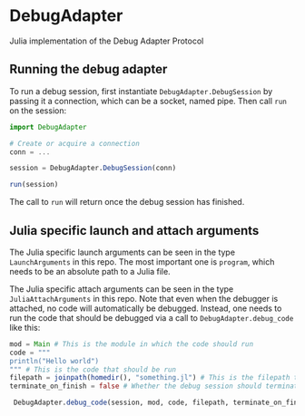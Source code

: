 # DebugAdapter

Julia implementation of the Debug Adapter Protocol

## Running the debug adapter

To run a debug session, first instantiate `DebugAdapter.DebugSession` by passing it a connection, which can be a socket, named pipe. Then call `run` on the session:

```julia
import DebugAdapter

# Create or acquire a connection
conn = ...

session = DebugAdapter.DebugSession(conn)

run(session)
```

The call to `run` will return once the debug session has finished.

## Julia specific launch and attach arguments

The Julia specific launch arguments can be seen in the type `LaunchArguments` in this repo. The most important one is `program`, which needs to be an absolute path to a Julia file.

The Julia specific attach arguments can be seen in the type `JuliaAttachArguments` in this repo. Note that even when the debugger is attached, no code will automatically be debugged. Instead, one needs to run the code that should be debugged via a call to `DebugAdapter.debug_code` like this:

```julia
mod = Main # This is the module in which the code should run
code = """
println("Hello world")
""" # This is the code that should be run
filepath = joinpath(homedir(), "something.jl") # This is the filepath that should be used for the debugger
terminate_on_finish = false # Whether the debug session should terminate when the code has finished running

 DebugAdapter.debug_code(session, mod, code, filepath, terminate_on_finish)
 ```
 